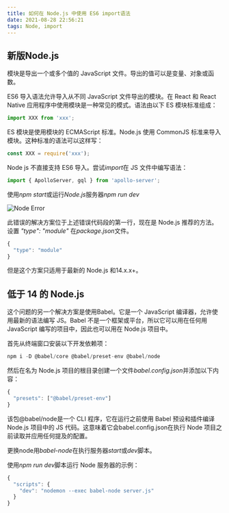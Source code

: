 ```yaml
---
title: 如何在 Node.js 中使用 ES6 import语法
date: 2021-08-28 22:56:21
tags: Node, import
---
```


## 新版Node.js

模块是导出一个或多个值的 JavaScript 文件。导出的值可以是变量、对象或函数。

ES6 导入语法允许导入从不同 JavaScript 文件导出的模块。在 React 和 React Native 应用程序中使用模块是一种常见的模式。语法由以下 ES 模块标准组成：

``` javascript
import XXX from 'xxx';
```

ES 模块是使用模块的 ECMAScript 标准。Node.js 使用 CommonJS 标准来导入模块。这种标准的语法可以这样写：

``` javascript
const XXX = require('xxx');
```

Node js 不直接支持 ES6 导入。尝试*import*在 JS 文件中编写语法：

``` javascript
import { ApolloServer, gql } from 'apollo-server';
```

使用*npm start*或运行*Node.js*服务器*npm run dev*

![Node Error](https://z3.ax1x.com/2021/08/30/hN3Q6H.png)

此错误的解决方案位于上述错误代码段的第一行，现在是 Node.js 推荐的方法。设置 *"type": "module"* 在*package.json*文件。

``` javascript
{
  "type": "module"
}
```

但是这个方案只适用于最新的 Node.js 和14.x.x+。

## 低于 14 的 Node.js

这个问题的另一个解决方案是使用Babel。它是一个 JavaScript 编译器，允许使用最新的语法编写 JS。Babel 不是一个框架或平台，所以它可以用在任何用 JavaScript 编写的项目中，因此也可以用在 Node.js 项目中。

首先从终端窗口安装以下开发依赖项：

``` javascript
npm i -D @babel/core @babel/preset-env @babel/node
```

然后在名为 Node.js 项目的根目录创建一个文件*babel.config.json*并添加以下内容：

``` javascript
{
  "presets": ["@babel/preset-env"]
}
```

该包@babel/node是一个 CLI 程序，它在运行之前使用 Babel 预设和插件编译 Node.js 项目中的 JS 代码。这意味着它会babel.config.json在执行 Node 项目之前读取并应用任何提及的配置。

更换node用*babel-node*在执行服务器*start*或*dev*脚本。

使用*npm run dev*脚本运行 Node 服务器的示例：

``` javascript
{
  "scripts": {
    "dev": "nodemon --exec babel-node server.js"
  }
}
```

